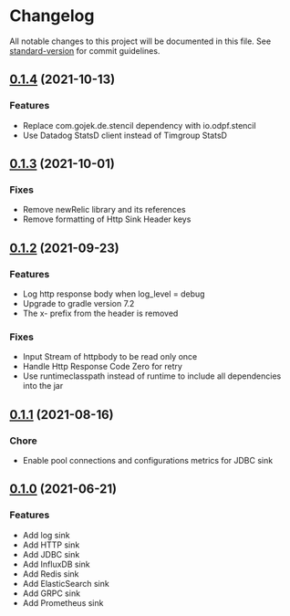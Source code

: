 # Changelog

All notable changes to this project will be documented in this file. See [standard-version](https://github.com/conventional-changelog/standard-version) for commit guidelines.

## [0.1.4](https://github.com/odpf/firehose/releases/tag/v0.1.4) (2021-10-13) 

### Features

- Replace com.gojek.de.stencil dependency with io.odpf.stencil
- Use Datadog StatsD client instead of Timgroup StatsD

## [0.1.3](https://github.com/odpf/firehose/releases/tag/v0.1.3) (2021-10-01)

### Fixes

- Remove newRelic library and its references
- Remove formatting of Http Sink Header keys

## [0.1.2](https://github.com/odpf/firehose/releases/tag/v0.1.2) (2021-09-23)

### Features

- Log http response body when log_level = debug
- Upgrade to gradle version 7.2
- The x- prefix from the header is removed

### Fixes

- Input Stream of httpbody to be read only once
- Handle Http Response Code Zero for retry
- Use runtimeclasspath instead of runtime to include all dependencies into the jar

## [0.1.1](https://github.com/odpf/firehose/releases/tag/v0.1.1) (2021-08-16)

### Chore

- Enable pool connections and configurations metrics for JDBC sink 

## [0.1.0](https://github.com/odpf/firehose/releases/tag/v0.1.0) (2021-06-21)

### Features

- Add log sink
- Add HTTP sink
- Add JDBC sink
- Add InfluxDB sink
- Add Redis sink
- Add ElasticSearch sink
- Add GRPC sink
- Add Prometheus sink 
